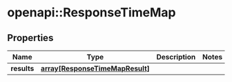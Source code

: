 # openapi::ResponseTimeMap


## Properties
Name | Type | Description | Notes
------------ | ------------- | ------------- | -------------
**results** | [**array[ResponseTimeMapResult]**](ResponseTimeMapResult.md) |  | 


